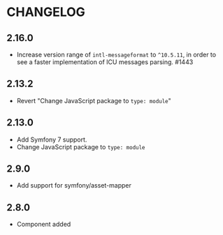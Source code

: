 # CHANGELOG

## 2.16.0

-   Increase version range of `intl-messageformat` to `^10.5.11`, in order to see
    a faster implementation of ICU messages parsing. #1443

## 2.13.2

-   Revert "Change JavaScript package to `type: module`"

## 2.13.0

-   Add Symfony 7 support.
-   Change JavaScript package to `type: module`

## 2.9.0

-   Add support for symfony/asset-mapper

## 2.8.0

-   Component added
